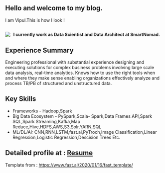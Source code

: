 ## Hello and welcome to my blog.
I am Vipul.This is how I look !
##
<img src="https://github.com/vipulrai91/vipulrai91.github.io/images/Vipul_Profile_pic.jpeg"
     style="float: left; margin-right: 10px;" />
     
#### I currently work as Data Scientist and Data Architect at SmartNomad.

## Experience Summary

Engineering professional with substantial experience designing and executing solutions
for complex business problems involving large scale data analysis, real-time analytics.
Knows how to use the right tools when and where they make sense enabling
organizations effectively analyze and process TB/PB of structured and unstructured
data.

## Key Skills
* Frameworks -  Hadoop,Spark
* Big Data Ecosystem - PySpark,Scala- Spark,Data Frames API,Spark SQL,Spark
Streaming,Kafka,Map Reduce,Hive,HDFS,AWS,S3,Solr,YARN,SQL
* ML/DL/AI: CNN,RNN,LSTM,fast.ai,PyTroch,Image Classification,Linear Regression,Logistic Regression,Descision Trees Etc.

## Detailed profile at : <a href="http://vipulrai91.github.io/resources/VIPUL_RAI_Big_Data_Consultant_6yrs.pdf" target="_blank">Resume</a>


Template from : https://www.fast.ai/2020/01/16/fast_template/


